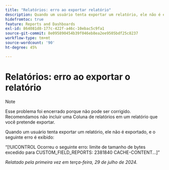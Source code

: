 ```yaml
---
title: "Relatórios: erro ao exportar relatório"
description: Quando um usuário tenta exportar um relatório, ele não é exportado e o usuário vê um erro.
hidefromtoc: true
feature: Reports and Dashboards
exl-id: 864081d8-177c-422f-a46c-10ebac5c9fa1
source-git-commit: 8e095890454b39f046eb8ea2ee9505bdf25c8237
workflow-type: tm+mt
source-wordcount: '90'
ht-degree: 45%

---
```


# Relatórios: erro ao exportar o relatório

>[!NOTE]
>
>Esse problema foi encerrado porque não pode ser corrigido. Recomendamos não incluir uma Coluna de relatórios em um relatório que você pretende exportar.

Quando um usuário tenta exportar um relatório, ele não é exportado, e o seguinte erro é exibido:

“[!UICONTROL Ocorreu o seguinte erro: limite de tamanho de bytes excedido para CUSTOM_FIELD_REPORTS: 2381840 CACHE-CONTENT...]”

_Relatado pela primeira vez em terça-feira, 29 de julho de 2024._
